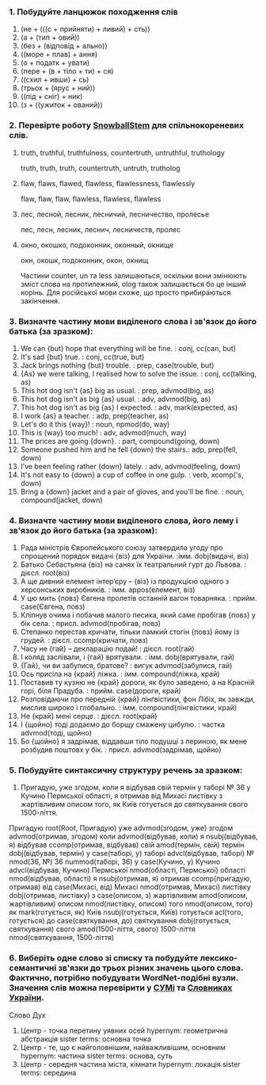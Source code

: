 ### 1. Побудуйте ланцюжок походження слів
1. (не + (((с + прийняти) + ливий) + сть))
2. (а + (тип + овий))
3. (без + (відповід + ально))
4. ((море + плав) + ання)
5. (о + податк + увати)
6. (пере + (в + тіло + ти) + ся)
7. ((схил + ивши) + сь)
8. (трьох + (ярус + ний))
9. ((під + сніг) + ник)
10. (з + ((ужиток + ований))

### 2. Перевірте роботу [SnowballStem](http://snowballstem.org/) для спільнокореневих слів.
1. truth, truthful, truthfulness, countertruth, untruthful, truthology

   truth, truth, truth, countertruth, untruth, trutholog
   
2. flaw, flaws, flawed, flawless, flawlessness, flawlessly
     
   flaw, flaw, flaw, flawless, flawless, flawless

3. лес, лесной, лесник, лесничий, лесничество, пролесье
     
   лес, лесн, лесник, леснич, лесничеств, пролес

4. окно, окошко, подоконник, оконный, окнище

   окн, окошк, подоконник, окон, окнищ

   Частини counter, un та less залишаються, оскільки вони змінюють зміст слова на протилежний, olog також залишається бо це інший корінь. Для російської мови схоже, що просто прибираються закінчення.

### 3. Визначте частину мови виділеного слова і зв'язок до його батька (за зразком):

1. We can {but} hope that everything will be fine. : conj, cc(can, but)
2. It's sad {but} true. : conj, cc(true, but)
3. Jack brings nothing {but} trouble. : prep, case(trouble, but)
4. {As} we were talking, I realised how to solve the issue. : conj, cc(talking, as)
5. This hot dog isn't {as} big as usual. : prep, advmod(big, as)
6. This hot dog isn't as big {as} usual. : adv, advmod(big, as)
7. This hot dog isn't as big {as} I expected. : adv, mark(expected, as)
8. I work {as} a teacher. : adp, prep(teacher, as) 
9. Let's do it this {way}! : noun, npmod(do, way)
10. This is {way} too much! : adv, advmod(much, way)
11. The prices are going {down}. : part, compound(going, down) 
12. Someone pushed him and he fell {down} the stairs.: adp, prep(fell, down)
13. I’ve been feeling rather {down} lately. : adv, advmod(feeling, down)
14. It's not easy to {down} a cup of coffee in one gulp. : verb, xcomp('s, down)
15. Bring a {down} jacket and a pair of gloves, and you'll be fine. : noun, compound(jacket, down)

### 4. Визначте частину мови виділеного слова, його лему і зв'язок до його батька (за зразком):


1. Рада міністрів Європейського союзу затвердила угоду про спрощений порядок видачі {віз} для України. :імм. dobj(видачі, віз)
2. Батько Себастьяна {віз} на санях їх театральний гурт до Львова. : дієсл. root(віз)
3. А ще дивний елемент інтер’єру – {віз} із продукцією одного з херсонських виробників. : імм. appos(елемент, віз)
4. У цю мить {повз} Євгена пролетів останній вагон товарняка. : прийм. case(Євгена, повз)
5. Кліпнув очима і побачив малого песика, який саме пробігав {повз} у бік села. : присл. advmod(пробігав, повз)
6. Степанко перестав кричати, тільки ламкий стогін {повз} йому із грудей. : дієсл. ccomp(кричати, повз)
7. Часу не {гай} – декларацію подай! : дієсл. root(гай)
8. І коляд заспівали, і {гай} врятували. : імм. dobj(врятували, гай)
9. {Гай}, чи ви забулися, братове? : вигук advmod(забулися, гай)
10. Ось присіла на {край} ліжка. : імм. compound(ліжка, край)
11. Поставив ту кузню не {край} дороги, як було заведено, а на Красній горі, біля Прадуба. : прийм. case(дороги, край)
12. Розповідаючи про передній {край} лінґвістики, фон Лібіх, як завжди, мислив широко і глобально. : імм. compound(лінгвістики, край)
13. Не {край} мені серце. : дієсл. root(край)
14. І {щойно} тоді додаємо до борщу смажену цибулю. : частка advmod(тоді, щойно)
15. Бо {щойно} я задрімав, віддавши тіло подушці з периною, як мене розбудив поштовх у бік. : присл. advmod(задрімав, щойно)


### 5. Побудуйте синтаксичну структуру речень за зразком:
1. Пригадую, уже згодом, коли я відбував свій термін у таборі № 36 у Кучино Пермської області, я отримав від Михасі листівку з жартівливим описом того, як Київ готується до святкування свого 1500-ліття.

Пригадую root(Root, Пригадую)
уже advmod(згодом, уже)
згодом advmod(отримав, згодом)
коли advmod(відбував, коли)
я nsubj(відбував, я)
відбував ccomp(отримав, відбував)
свій amod(термін, свій)
термін dobj(відбував, термін)
у case(таборі, у)
таборі advcl(відбував, таборі)
№ nmod(36, №)
36 nummod(таборі, 36)
у case(Кучино, у)
Кучино advcl(відбував, Кучино)
Пермської nmod(області, Пермської)
області nmod(відбував, області)
я nsubj(отримав, я)
отримав ccomp(пригадую, отримав)
від case(Михасі, від)
Михасі nmod(отримав, Михасі)
листівку dobj(отримав, листівку)
з case(описом, з)
жартівливим amod(описом, жартівливим)
описом nmod(листівку, описом)
того nmod(описом, того)
як mark(готується, як)
Київ nsubj(готується, Київ)
готується acl(того, готується)
до case(святкування, до)
святкування dobj(готується, святкування)
свого amod(1500-ліття, свого)
1500-ліття nmod(святкування, 1500-ліття)




### 6. Виберіть одне cлово зі списку та побудуйте лексико-семантичні зв'язки до трьох різних значень цього слова. Фактично, потрібно побудувати WordNet-подібні вузли. Значення слів можна перевірити у [СУМі](http://sum.in.ua/) та [Словниках України](http://lcorp.ulif.org.ua/dictua/).

Слово Дух

1. Центр - точка перетину уявних осей hypernym: геометрична абстракція sister terms: основна точка
2. Центр - те, що є найголовнішим, найважливішим, основним hypernym: частина sister terms: основа, суть
3. Центр - середня частина міста, кімнати hypernym: локація sister terms: середина